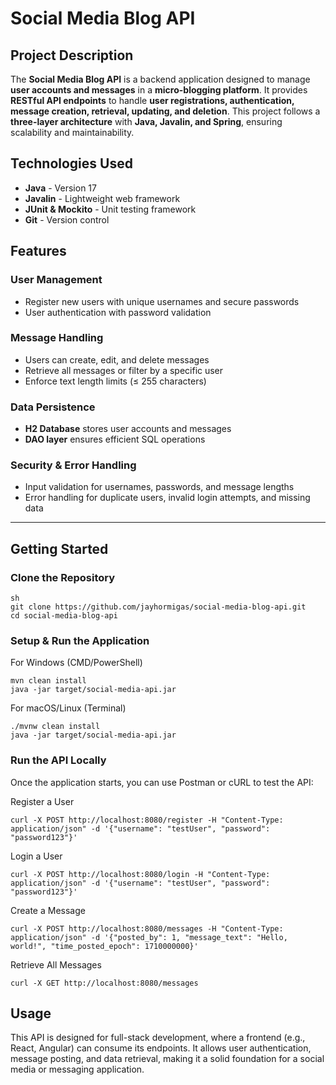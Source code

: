 # Social Media Blog API

## Project Description  
The **Social Media Blog API** is a backend application designed to manage **user accounts and messages** in a **micro-blogging platform**. It provides **RESTful API endpoints** to handle **user registrations, authentication, message creation, retrieval, updating, and deletion**. This project follows a **three-layer architecture** with **Java, Javalin, and Spring**, ensuring scalability and maintainability.  

## Technologies Used  
- **Java** - Version 17  
- **Javalin** - Lightweight web framework     
- **JUnit & Mockito** - Unit testing framework  
- **Git** - Version control  

## Features  

### User Management  
- Register new users with unique usernames and secure passwords  
- User authentication with password validation  

### Message Handling  
- Users can create, edit, and delete messages  
- Retrieve all messages or filter by a specific user  
- Enforce text length limits (≤ 255 characters)  

### Data Persistence  
- **H2 Database** stores user accounts and messages  
- **DAO layer** ensures efficient SQL operations  

### Security & Error Handling  
- Input validation for usernames, passwords, and message lengths  
- Error handling for duplicate users, invalid login attempts, and missing data  

---

## Getting Started  

### Clone the Repository  
```
sh
git clone https://github.com/jayhormigas/social-media-blog-api.git  
cd social-media-blog-api
```

### Setup & Run the Application
For Windows (CMD/PowerShell)
```
mvn clean install  
java -jar target/social-media-api.jar  
```

For macOS/Linux (Terminal)
```
./mvnw clean install  
java -jar target/social-media-api.jar  
```

### Run the API Locally
Once the application starts, you can use Postman or cURL to test the API:

Register a User
```
curl -X POST http://localhost:8080/register -H "Content-Type: application/json" -d '{"username": "testUser", "password": "password123"}'
```

Login a User
```
curl -X POST http://localhost:8080/login -H "Content-Type: application/json" -d '{"username": "testUser", "password": "password123"}'
```

Create a Message
```
curl -X POST http://localhost:8080/messages -H "Content-Type: application/json" -d '{"posted_by": 1, "message_text": "Hello, world!", "time_posted_epoch": 1710000000}'
```

Retrieve All Messages
```
curl -X GET http://localhost:8080/messages
```

## Usage
This API is designed for full-stack development, where a frontend (e.g., React, Angular) can consume its endpoints. It allows user authentication, message posting, and data retrieval, making it a solid foundation for a social media or messaging application.
